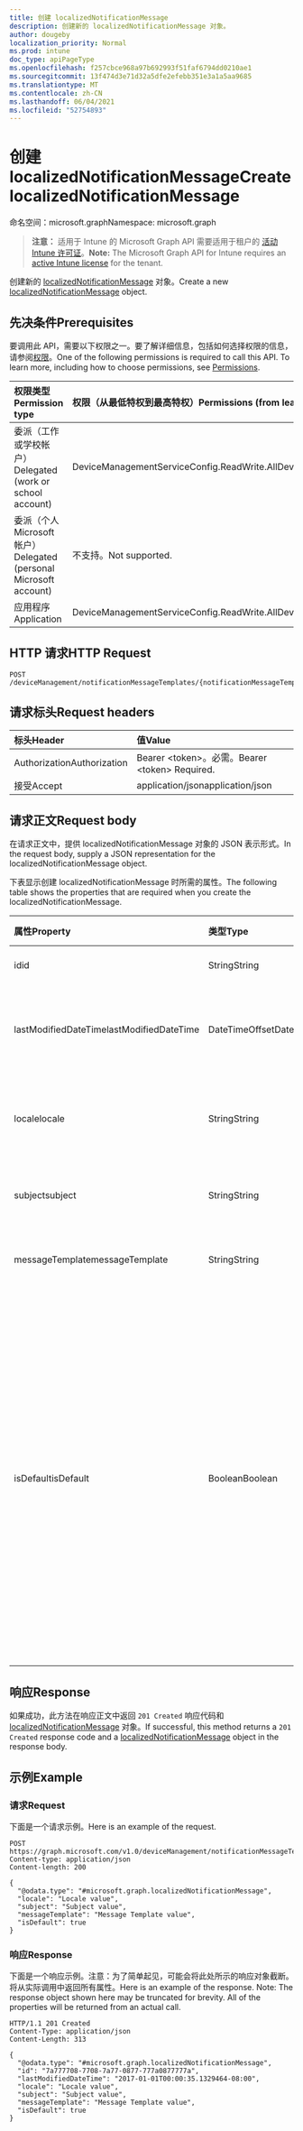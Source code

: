```yaml
---
title: 创建 localizedNotificationMessage
description: 创建新的 localizedNotificationMessage 对象。
author: dougeby
localization_priority: Normal
ms.prod: intune
doc_type: apiPageType
ms.openlocfilehash: f257cbce968a97b692993f51faf6794dd0210ae1
ms.sourcegitcommit: 13f474d3e71d32a5dfe2efebb351e3a1a5aa9685
ms.translationtype: MT
ms.contentlocale: zh-CN
ms.lasthandoff: 06/04/2021
ms.locfileid: "52754893"
---
```

# <a name="create-localizednotificationmessage"></a><span data-ttu-id="ac080-103">创建 localizedNotificationMessage</span><span class="sxs-lookup"><span data-stu-id="ac080-103">Create localizedNotificationMessage</span></span>

<span data-ttu-id="ac080-104">命名空间：microsoft.graph</span><span class="sxs-lookup"><span data-stu-id="ac080-104">Namespace: microsoft.graph</span></span>

> <span data-ttu-id="ac080-105">**注意：** 适用于 Intune 的 Microsoft Graph API 需要适用于租户的 [活动 Intune 许可证](https://go.microsoft.com/fwlink/?linkid=839381)。</span><span class="sxs-lookup"><span data-stu-id="ac080-105">**Note:** The Microsoft Graph API for Intune requires an [active Intune license](https://go.microsoft.com/fwlink/?linkid=839381) for the tenant.</span></span>

<span data-ttu-id="ac080-106">创建新的 [localizedNotificationMessage](../resources/intune-notification-localizednotificationmessage.md) 对象。</span><span class="sxs-lookup"><span data-stu-id="ac080-106">Create a new [localizedNotificationMessage](../resources/intune-notification-localizednotificationmessage.md) object.</span></span>

## <a name="prerequisites"></a><span data-ttu-id="ac080-107">先决条件</span><span class="sxs-lookup"><span data-stu-id="ac080-107">Prerequisites</span></span>
<span data-ttu-id="ac080-p101">要调用此 API，需要以下权限之一。要了解详细信息，包括如何选择权限的信息，请参阅[权限](/graph/permissions-reference)。</span><span class="sxs-lookup"><span data-stu-id="ac080-p101">One of the following permissions is required to call this API. To learn more, including how to choose permissions, see [Permissions](/graph/permissions-reference).</span></span>

|<span data-ttu-id="ac080-110">权限类型</span><span class="sxs-lookup"><span data-stu-id="ac080-110">Permission type</span></span>|<span data-ttu-id="ac080-111">权限（从最低特权到最高特权）</span><span class="sxs-lookup"><span data-stu-id="ac080-111">Permissions (from least to most privileged)</span></span>|
|:---|:---|
|<span data-ttu-id="ac080-112">委派（工作或学校帐户）</span><span class="sxs-lookup"><span data-stu-id="ac080-112">Delegated (work or school account)</span></span>|<span data-ttu-id="ac080-113">DeviceManagementServiceConfig.ReadWrite.All</span><span class="sxs-lookup"><span data-stu-id="ac080-113">DeviceManagementServiceConfig.ReadWrite.All</span></span>|
|<span data-ttu-id="ac080-114">委派（个人 Microsoft 帐户）</span><span class="sxs-lookup"><span data-stu-id="ac080-114">Delegated (personal Microsoft account)</span></span>|<span data-ttu-id="ac080-115">不支持。</span><span class="sxs-lookup"><span data-stu-id="ac080-115">Not supported.</span></span>|
|<span data-ttu-id="ac080-116">应用程序</span><span class="sxs-lookup"><span data-stu-id="ac080-116">Application</span></span>|<span data-ttu-id="ac080-117">DeviceManagementServiceConfig.ReadWrite.All</span><span class="sxs-lookup"><span data-stu-id="ac080-117">DeviceManagementServiceConfig.ReadWrite.All</span></span>|

## <a name="http-request"></a><span data-ttu-id="ac080-118">HTTP 请求</span><span class="sxs-lookup"><span data-stu-id="ac080-118">HTTP Request</span></span>
<!-- {
  "blockType": "ignored"
}
-->
``` http
POST /deviceManagement/notificationMessageTemplates/{notificationMessageTemplateId}/localizedNotificationMessages
```

## <a name="request-headers"></a><span data-ttu-id="ac080-119">请求标头</span><span class="sxs-lookup"><span data-stu-id="ac080-119">Request headers</span></span>
|<span data-ttu-id="ac080-120">标头</span><span class="sxs-lookup"><span data-stu-id="ac080-120">Header</span></span>|<span data-ttu-id="ac080-121">值</span><span class="sxs-lookup"><span data-stu-id="ac080-121">Value</span></span>|
|:---|:---|
|<span data-ttu-id="ac080-122">Authorization</span><span class="sxs-lookup"><span data-stu-id="ac080-122">Authorization</span></span>|<span data-ttu-id="ac080-123">Bearer &lt;token&gt;。必需。</span><span class="sxs-lookup"><span data-stu-id="ac080-123">Bearer &lt;token&gt; Required.</span></span>|
|<span data-ttu-id="ac080-124">接受</span><span class="sxs-lookup"><span data-stu-id="ac080-124">Accept</span></span>|<span data-ttu-id="ac080-125">application/json</span><span class="sxs-lookup"><span data-stu-id="ac080-125">application/json</span></span>|

## <a name="request-body"></a><span data-ttu-id="ac080-126">请求正文</span><span class="sxs-lookup"><span data-stu-id="ac080-126">Request body</span></span>
<span data-ttu-id="ac080-127">在请求正文中，提供 localizedNotificationMessage 对象的 JSON 表示形式。</span><span class="sxs-lookup"><span data-stu-id="ac080-127">In the request body, supply a JSON representation for the localizedNotificationMessage object.</span></span>

<span data-ttu-id="ac080-128">下表显示创建 localizedNotificationMessage 时所需的属性。</span><span class="sxs-lookup"><span data-stu-id="ac080-128">The following table shows the properties that are required when you create the localizedNotificationMessage.</span></span>

|<span data-ttu-id="ac080-129">属性</span><span class="sxs-lookup"><span data-stu-id="ac080-129">Property</span></span>|<span data-ttu-id="ac080-130">类型</span><span class="sxs-lookup"><span data-stu-id="ac080-130">Type</span></span>|<span data-ttu-id="ac080-131">说明</span><span class="sxs-lookup"><span data-stu-id="ac080-131">Description</span></span>|
|:---|:---|:---|
|<span data-ttu-id="ac080-132">id</span><span class="sxs-lookup"><span data-stu-id="ac080-132">id</span></span>|<span data-ttu-id="ac080-133">String</span><span class="sxs-lookup"><span data-stu-id="ac080-133">String</span></span>|<span data-ttu-id="ac080-134">实体的键。</span><span class="sxs-lookup"><span data-stu-id="ac080-134">Key of the entity.</span></span>|
|<span data-ttu-id="ac080-135">lastModifiedDateTime</span><span class="sxs-lookup"><span data-stu-id="ac080-135">lastModifiedDateTime</span></span>|<span data-ttu-id="ac080-136">DateTimeOffset</span><span class="sxs-lookup"><span data-stu-id="ac080-136">DateTimeOffset</span></span>|<span data-ttu-id="ac080-137">上次修改对象的日期/时间。</span><span class="sxs-lookup"><span data-stu-id="ac080-137">DateTime the object was last modified.</span></span>|
|<span data-ttu-id="ac080-138">locale</span><span class="sxs-lookup"><span data-stu-id="ac080-138">locale</span></span>|<span data-ttu-id="ac080-139">String</span><span class="sxs-lookup"><span data-stu-id="ac080-139">String</span></span>|<span data-ttu-id="ac080-140">此消息的目标区域设置。</span><span class="sxs-lookup"><span data-stu-id="ac080-140">The Locale for which this message is destined.</span></span>|
|<span data-ttu-id="ac080-141">subject</span><span class="sxs-lookup"><span data-stu-id="ac080-141">subject</span></span>|<span data-ttu-id="ac080-142">String</span><span class="sxs-lookup"><span data-stu-id="ac080-142">String</span></span>|<span data-ttu-id="ac080-143">消息模板主题。</span><span class="sxs-lookup"><span data-stu-id="ac080-143">The Message Template Subject.</span></span>|
|<span data-ttu-id="ac080-144">messageTemplate</span><span class="sxs-lookup"><span data-stu-id="ac080-144">messageTemplate</span></span>|<span data-ttu-id="ac080-145">String</span><span class="sxs-lookup"><span data-stu-id="ac080-145">String</span></span>|<span data-ttu-id="ac080-146">消息模板内容。</span><span class="sxs-lookup"><span data-stu-id="ac080-146">The Message Template content.</span></span>|
|<span data-ttu-id="ac080-147">isDefault</span><span class="sxs-lookup"><span data-stu-id="ac080-147">isDefault</span></span>|<span data-ttu-id="ac080-148">Boolean</span><span class="sxs-lookup"><span data-stu-id="ac080-148">Boolean</span></span>|<span data-ttu-id="ac080-149">用于指示这是否是语言回退的默认区域设置的标记。</span><span class="sxs-lookup"><span data-stu-id="ac080-149">Flag to indicate whether or not this is the default locale for language fallback.</span></span> <span data-ttu-id="ac080-150">此标志只能设置。</span><span class="sxs-lookup"><span data-stu-id="ac080-150">This flag can only be set.</span></span> <span data-ttu-id="ac080-151">若要取消设置，请在其他本地化通知消息中将该属性设置为 true。</span><span class="sxs-lookup"><span data-stu-id="ac080-151">To unset, set this property to true on another Localized Notification Message.</span></span>|



## <a name="response"></a><span data-ttu-id="ac080-152">响应</span><span class="sxs-lookup"><span data-stu-id="ac080-152">Response</span></span>
<span data-ttu-id="ac080-153">如果成功，此方法在响应正文中返回 `201 Created` 响应代码和 [localizedNotificationMessage](../resources/intune-notification-localizednotificationmessage.md) 对象。</span><span class="sxs-lookup"><span data-stu-id="ac080-153">If successful, this method returns a `201 Created` response code and a [localizedNotificationMessage](../resources/intune-notification-localizednotificationmessage.md) object in the response body.</span></span>

## <a name="example"></a><span data-ttu-id="ac080-154">示例</span><span class="sxs-lookup"><span data-stu-id="ac080-154">Example</span></span>

### <a name="request"></a><span data-ttu-id="ac080-155">请求</span><span class="sxs-lookup"><span data-stu-id="ac080-155">Request</span></span>
<span data-ttu-id="ac080-156">下面是一个请求示例。</span><span class="sxs-lookup"><span data-stu-id="ac080-156">Here is an example of the request.</span></span>
``` http
POST https://graph.microsoft.com/v1.0/deviceManagement/notificationMessageTemplates/{notificationMessageTemplateId}/localizedNotificationMessages
Content-type: application/json
Content-length: 200

{
  "@odata.type": "#microsoft.graph.localizedNotificationMessage",
  "locale": "Locale value",
  "subject": "Subject value",
  "messageTemplate": "Message Template value",
  "isDefault": true
}
```

### <a name="response"></a><span data-ttu-id="ac080-157">响应</span><span class="sxs-lookup"><span data-stu-id="ac080-157">Response</span></span>
<span data-ttu-id="ac080-p103">下面是一个响应示例。注意：为了简单起见，可能会将此处所示的响应对象截断。将从实际调用中返回所有属性。</span><span class="sxs-lookup"><span data-stu-id="ac080-p103">Here is an example of the response. Note: The response object shown here may be truncated for brevity. All of the properties will be returned from an actual call.</span></span>
``` http
HTTP/1.1 201 Created
Content-Type: application/json
Content-Length: 313

{
  "@odata.type": "#microsoft.graph.localizedNotificationMessage",
  "id": "7a777708-7708-7a77-0877-777a0877777a",
  "lastModifiedDateTime": "2017-01-01T00:00:35.1329464-08:00",
  "locale": "Locale value",
  "subject": "Subject value",
  "messageTemplate": "Message Template value",
  "isDefault": true
}
```




